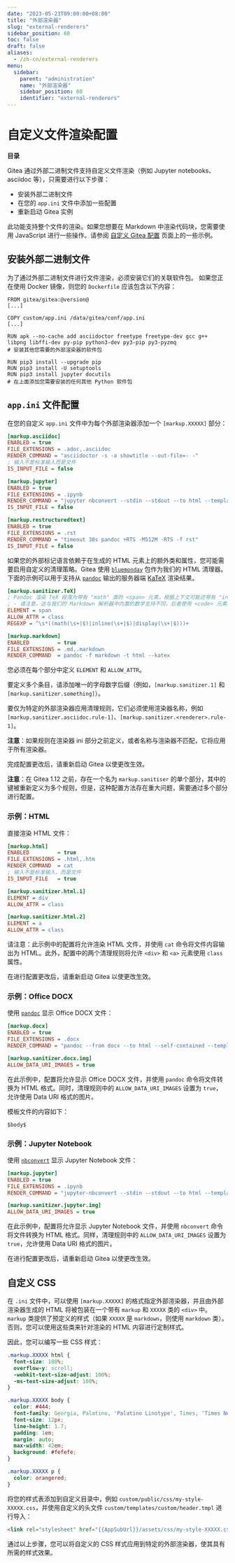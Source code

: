 ```yaml
---
date: "2023-05-23T09:00:00+08:00"
title: "外部渲染器"
slug: "external-renderers"
sidebar_position: 60
toc: false
draft: false
aliases:
  - /zh-cn/external-renderers
menu:
  sidebar:
    parent: "administration"
    name: "外部渲染器"
    sidebar_position: 60
    identifier: "external-renderers"
---
```


# 自定义文件渲染配置

**目录**


Gitea 通过外部二进制文件支持自定义文件渲染（例如 Jupyter notebooks、asciidoc 等），只需要进行以下步骤：

- 安装外部二进制文件
- 在您的 `app.ini` 文件中添加一些配置
- 重新启动 Gitea 实例

此功能支持整个文件的渲染。如果您想要在 Markdown 中渲染代码块，您需要使用 JavaScript 进行一些操作。请参阅 [自定义 Gitea 配置](administration/customizing-gitea.md) 页面上的一些示例。

## 安装外部二进制文件

为了通过外部二进制文件进行文件渲染，必须安装它们的关联软件包。
如果您正在使用 Docker 镜像，则您的 `Dockerfile` 应该包含以下内容：

```docker
FROM gitea/gitea:@version@
[...]

COPY custom/app.ini /data/gitea/conf/app.ini
[...]

RUN apk --no-cache add asciidoctor freetype freetype-dev gcc g++ libpng libffi-dev py-pip python3-dev py3-pip py3-pyzmq
# 安装其他您需要的外部渲染器的软件包

RUN pip3 install --upgrade pip
RUN pip3 install -U setuptools
RUN pip3 install jupyter docutils
# 在上面添加您需要安装的任何其他 Python 软件包
```

## `app.ini` 文件配置

在您的自定义 `app.ini` 文件中为每个外部渲染器添加一个 `[markup.XXXXX]` 部分：

```ini
[markup.asciidoc]
ENABLED = true
FILE_EXTENSIONS = .adoc,.asciidoc
RENDER_COMMAND = "asciidoctor -s -a showtitle --out-file=- -"
; 输入不是标准输入而是文件
IS_INPUT_FILE = false

[markup.jupyter]
ENABLED = true
FILE_EXTENSIONS = .ipynb
RENDER_COMMAND = "jupyter nbconvert --stdin --stdout --to html --template basic"
IS_INPUT_FILE = false

[markup.restructuredtext]
ENABLED = true
FILE_EXTENSIONS = .rst
RENDER_COMMAND = "timeout 30s pandoc +RTS -M512M -RTS -f rst"
IS_INPUT_FILE = false
```

如果您的外部标记语言依赖于在生成的 HTML 元素上的额外类和属性，您可能需要启用自定义的清理策略。Gitea 使用 [`bluemonday`](https://godoc.org/github.com/microcosm-cc/bluemonday) 包作为我们的 HTML 清理器。下面的示例可以用于支持从 [`pandoc`](https://pandoc.org/) 输出的服务器端 [KaTeX](https://katex.org/) 渲染结果。

```ini
[markup.sanitizer.TeX]
; Pandoc 渲染 TeX 段落为带有 "math" 类的 <span> 元素，根据上下文可能还带有 "inline" 或 "display" 类。
; - 请注意，这与我们的 Markdown 解析器中内置的数学支持不同，后者使用 <code> 元素。
ELEMENT = span
ALLOW_ATTR = class
REGEXP = ^\s*((math(\s+|$)|inline(\s+|$)|display(\s+|$)))+

[markup.markdown]
ENABLED         = true
FILE_EXTENSIONS = .md,.markdown
RENDER_COMMAND  = pandoc -f markdown -t html --katex
```

您必须在每个部分中定义 `ELEMENT` 和 `ALLOW_ATTR`。

要定义多个条目，请添加唯一的字母数字后缀（例如，`[markup.sanitizer.1]` 和 `[markup.sanitizer.something]`）。

要仅为特定的外部渲染器应用清理规则，它们必须使用渲染器名称，例如 `[markup.sanitizer.asciidoc.rule-1]`、`[markup.sanitizer.<renderer>.rule-1]`。

**注意**：如果规则在渲染器 ini 部分之前定义，或者名称与渲染器不匹配，它将应用于所有渲染器。

完成配置更改后，请重新启动 Gitea 以使更改生效。

**注意**：在 Gitea 1.12 之前，存在一个名为 `markup.sanitiser` 的单个部分，其中的键被重新定义为多个规则，但是，这种配置方法存在重大问题，需要通过多个部分进行配置。

### 示例：HTML

直接渲染 HTML 文件：

```ini
[markup.html]
ENABLED         = true
FILE_EXTENSIONS = .html,.htm
RENDER_COMMAND  = cat
; 输入不是标准输入，而是文件
IS_INPUT_FILE   = true

[markup.sanitizer.html.1]
ELEMENT = div
ALLOW_ATTR = class

[markup.sanitizer.html.2]
ELEMENT = a
ALLOW_ATTR = class
```

请注意：此示例中的配置将允许渲染 HTML 文件，并使用 `cat` 命令将文件内容输出为 HTML。此外，配置中的两个清理规则将允许 `<div>` 和 `<a>` 元素使用 `class` 属性。

在进行配置更改后，请重新启动 Gitea 以使更改生效。

### 示例：Office DOCX

使用 [`pandoc`](https://pandoc.org/) 显示 Office DOCX 文件：

```ini
[markup.docx]
ENABLED = true
FILE_EXTENSIONS = .docx
RENDER_COMMAND = "pandoc --from docx --to html --self-contained --template /path/to/basic.html"

[markup.sanitizer.docx.img]
ALLOW_DATA_URI_IMAGES = true
```

在此示例中，配置将允许显示 Office DOCX 文件，并使用 `pandoc` 命令将文件转换为 HTML 格式。同时，清理规则中的 `ALLOW_DATA_URI_IMAGES` 设置为 `true`，允许使用 Data URI 格式的图片。

模板文件的内容如下：

```
$body$
```

### 示例：Jupyter Notebook

使用 [`nbconvert`](https://github.com/jupyter/nbconvert) 显示 Jupyter Notebook 文件：

```ini
[markup.jupyter]
ENABLED = true
FILE_EXTENSIONS = .ipynb
RENDER_COMMAND = "jupyter-nbconvert --stdin --stdout --to html --template basic"

[markup.sanitizer.jupyter.img]
ALLOW_DATA_URI_IMAGES = true
```

在此示例中，配置将允许显示 Jupyter Notebook 文件，并使用 `nbconvert` 命令将文件转换为 HTML 格式。同样，清理规则中的 `ALLOW_DATA_URI_IMAGES` 设置为 `true`，允许使用 Data URI 格式的图片。

在进行配置更改后，请重新启动 Gitea 以使更改生效。

## 自定义 CSS

在 `.ini` 文件中，可以使用 `[markup.XXXXX]` 的格式指定外部渲染器，并且由外部渲染器生成的 HTML 将被包装在一个带有 `markup` 和 `XXXXX` 类的 `<div>` 中。`markup` 类提供了预定义的样式（如果 `XXXXX` 是 `markdown`，则使用 `markdown` 类）。否则，您可以使用这些类来针对渲染的 HTML 内容进行定制样式。

因此，您可以编写一些 CSS 样式：

```css
.markup.XXXXX html {
  font-size: 100%;
  overflow-y: scroll;
  -webkit-text-size-adjust: 100%;
  -ms-text-size-adjust: 100%;
}

.markup.XXXXX body {
  color: #444;
  font-family: Georgia, Palatino, 'Palatino Linotype', Times, 'Times New Roman', serif;
  font-size: 12px;
  line-height: 1.7;
  padding: 1em;
  margin: auto;
  max-width: 42em;
  background: #fefefe;
}

.markup.XXXXX p {
  color: orangered;
}
```

将您的样式表添加到自定义目录中，例如 `custom/public/css/my-style-XXXXX.css`，并使用自定义的头文件 `custom/templates/custom/header.tmpl` 进行导入：

```html
<link rel="stylesheet" href="{{AppSubUrl}}/assets/css/my-style-XXXXX.css" />
```

通过以上步骤，您可以将自定义的 CSS 样式应用到特定的外部渲染器，使其具有所需的样式效果。
